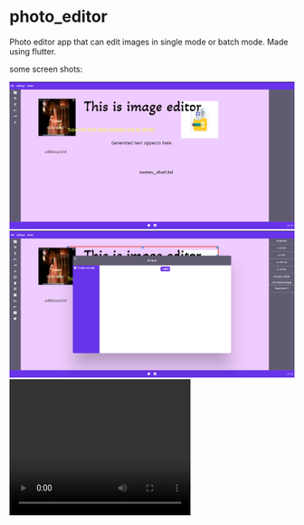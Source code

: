 # photo_editor

Photo editor app that can edit images in single mode or batch mode. Made using flutter.

some screen shots:

![Screenshot](screenshots/s1.png)
![Screenshot](screenshots/s2.png)
<video width="320" height="240" controls><source src="https://github.com/Haidar0096/Image-Editor-Desktop/blob/master/screenshots/image_editor_tutorial.mp4" type="video/mp4"></video>